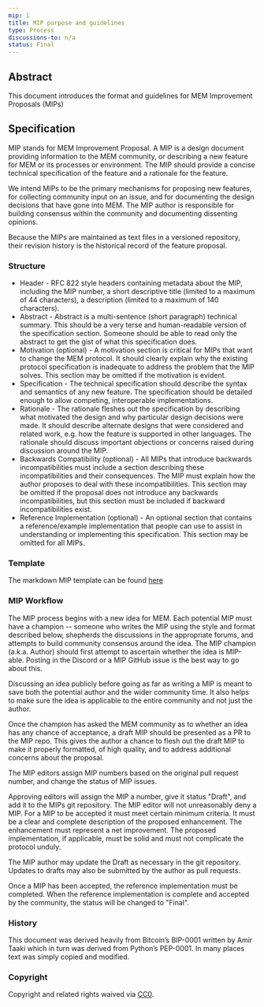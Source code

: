```yaml
---
mip: 1
title: MIP purpose and guidelines
type: Process
discussions-to: n/a
status: Final
---
```


## Abstract

This document introduces the format and guidelines for MEM Improvement Proposals (MIPs)

## Specification

MIP stands for MEM Improvement Proposal. A MIP is a design document providing information to the MEM community, or describing a new feature for MEM or its processes or environment. The MIP should provide a concise technical specification of the feature and a rationale for the feature.

We intend MIPs to be the primary mechanisms for proposing new features, for collecting community input on an issue, and for documenting the design decisions that have gone into MEM. The MIP author is responsible for building consensus within the community and documenting dissenting opinions.

Because the MIPs are maintained as text files in a versioned repository, their revision history is the historical record of the feature proposal.

### Structure

* Header - RFC 822 style headers containing metadata about the MIP, including the MIP number, a short descriptive title (limited to a maximum of 44 characters), a description (limited to a maximum of 140 characters).
* Abstract - Abstract is a multi-sentence (short paragraph) technical summary. This should be a very terse and human-readable version of the specification section. Someone should be able to read only the abstract to get the gist of what this specification does.
* Motivation (optional) - A motivation section is critical for MIPs that want to change the MEM protocol. It should clearly explain why the existing protocol specification is inadequate to address the problem that the MIP solves. This section may be omitted if the motivation is evident.
* Specification - The technical specification should describe the syntax and semantics of any new feature. The specification should be detailed enough to allow competing, interoperable implementations.
* Rationale - The rationale fleshes out the specification by describing what motivated the design and why particular design decisions were made. It should describe alternate designs that were considered and related work, e.g. how the feature is supported in other languages. The rationale should discuss important objections or concerns raised during discussion around the MIP.
* Backwards Compatibility (optional) - All MIPs that introduce backwards incompatibilities must include a section describing these incompatibilities and their consequences. The MIP must explain how the author proposes to deal with these incompatibilities. This section may be omitted if the proposal does not introduce any backwards incompatibilities, but this section must be included if backward incompatibilities exist.
* Reference Implementation (optional) - An optional section that contains a reference/example implementation that people can use to assist in understanding or implementing this specification. This section may be omitted for all MIPs.

### Template

The markdown MIP template can be found [here](/template.md)

### MIP Workflow

The MIP process begins with a new idea for MEM. Each potential MIP must have a champion -- someone who writes the MIP using the style and format described below, shepherds the discussions in the appropriate forums, and attempts to build community consensus around the idea. The MIP champion (a.k.a. Author) should first attempt to ascertain whether the idea is MIP-able. Posting in the Discord or a MIP GitHub issue is the best way to go about this.

Discussing an idea publicly before going as far as writing a MIP is meant to save both the potential author and the wider community time. It also helps to make sure the idea is applicable to the entire community and not just the author.

Once the champion has asked the MEM community as to whether an idea has any chance of acceptance, a draft MIP should be presented as a PR to the MIP repo. This gives the author a chance to flesh out the draft MIP to make it properly formatted, of high quality, and to address additional concerns about the proposal.

The MIP editors assign MIP numbers based on the original pull request number, and change the status of MIP issues.

Approving editors will assign the MIP a number, give it status "Draft", and add it to the MIPs git repository. The MIP editor will not unreasonably deny a MIP. For a MIP to be accepted it must meet certain minimum criteria. It must be a clear and complete description of the proposed enhancement. The enhancement must represent a net improvement. The proposed implementation, if applicable, must be solid and must not complicate the protocol unduly.

The MIP author may update the Draft as necessary in the git repository. Updates to drafts may also be submitted by the author as pull requests.

Once a MIP has been accepted, the reference implementation must be completed. When the reference implementation is complete and accepted by the community, the status will be changed to "Final".

### History

This document was derived heavily from Bitcoin’s BIP-0001 written by Amir Taaki which in turn was derived from Python’s PEP-0001. In many places text was simply copied and modified.

### Copyright
Copyright and related rights waived via [CC0](https://creativecommons.org/publicdomain/zero/1.0/legalcode).

